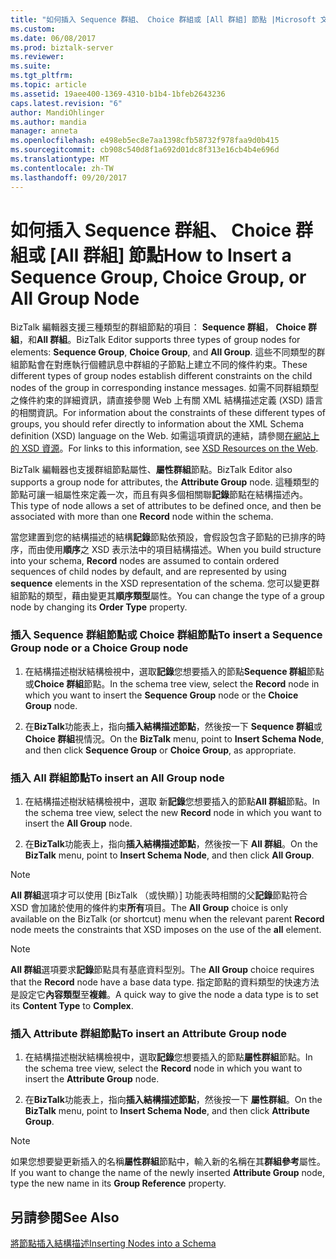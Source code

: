 ```yaml
---
title: "如何插入 Sequence 群組、 Choice 群組或 [All 群組] 節點 |Microsoft 文件"
ms.custom: 
ms.date: 06/08/2017
ms.prod: biztalk-server
ms.reviewer: 
ms.suite: 
ms.tgt_pltfrm: 
ms.topic: article
ms.assetid: 19aee400-1369-4310-b1b4-1bfeb2643236
caps.latest.revision: "6"
author: MandiOhlinger
ms.author: mandia
manager: anneta
ms.openlocfilehash: e498eb5ec8e7aa1398cfb58732f978faa9d0b415
ms.sourcegitcommit: cb908c540d8f1a692d01dc8f313e16cb4b4e696d
ms.translationtype: MT
ms.contentlocale: zh-TW
ms.lasthandoff: 09/20/2017
---
```

# <a name="how-to-insert-a-sequence-group-choice-group-or-all-group-node"></a><span data-ttu-id="688fa-102">如何插入 Sequence 群組、 Choice 群組或 [All 群組] 節點</span><span class="sxs-lookup"><span data-stu-id="688fa-102">How to Insert a Sequence Group, Choice Group, or All Group Node</span></span>
<span data-ttu-id="688fa-103">BizTalk 編輯器支援三種類型的群組節點的項目： **Sequence 群組**， **Choice 群組**，和**All 群組**。</span><span class="sxs-lookup"><span data-stu-id="688fa-103">BizTalk Editor supports three types of group nodes for elements: **Sequence Group**, **Choice Group**, and **All Group**.</span></span> <span data-ttu-id="688fa-104">這些不同類型的群組節點會在對應執行個體訊息中群組的子節點上建立不同的條件約束。</span><span class="sxs-lookup"><span data-stu-id="688fa-104">These different types of group nodes establish different constraints on the child nodes of the group in corresponding instance messages.</span></span> <span data-ttu-id="688fa-105">如需不同群組類型之條件約束的詳細資訊，請直接參閱 Web 上有關 XML 結構描述定義 (XSD) 語言的相關資訊。</span><span class="sxs-lookup"><span data-stu-id="688fa-105">For information about the constraints of these different types of groups, you should refer directly to information about the XML Schema definition (XSD) language on the Web.</span></span> <span data-ttu-id="688fa-106">如需這項資訊的連結，請參閱[在網站上的 XSD 資源](../core/xsd-resources-on-the-web.md)。</span><span class="sxs-lookup"><span data-stu-id="688fa-106">For links to this information, see [XSD Resources on the Web](../core/xsd-resources-on-the-web.md).</span></span>  
  
 <span data-ttu-id="688fa-107">BizTalk 編輯器也支援群組節點屬性、**屬性群組**節點。</span><span class="sxs-lookup"><span data-stu-id="688fa-107">BizTalk Editor also supports a group node for attributes, the **Attribute Group** node.</span></span> <span data-ttu-id="688fa-108">這種類型的節點可讓一組屬性來定義一次，而且有與多個相關聯**記錄**節點在結構描述內。</span><span class="sxs-lookup"><span data-stu-id="688fa-108">This type of node allows a set of attributes to be defined once, and then be associated with more than one **Record** node within the schema.</span></span>  
  
 <span data-ttu-id="688fa-109">當您建置到您的結構描述的結構**記錄**節點依預設，會假設包含子節點的已排序的時序，而由使用**順序**之 XSD 表示法中的項目結構描述。</span><span class="sxs-lookup"><span data-stu-id="688fa-109">When you build structure into your schema, **Record** nodes are assumed to contain ordered sequences of child nodes by default, and are represented by using **sequence** elements in the XSD representation of the schema.</span></span> <span data-ttu-id="688fa-110">您可以變更群組節點的類型，藉由變更其**順序類型**屬性。</span><span class="sxs-lookup"><span data-stu-id="688fa-110">You can change the type of a group node by changing its **Order Type** property.</span></span>  
  
### <a name="to-insert-a-sequence-group-node-or-a-choice-group-node"></a><span data-ttu-id="688fa-111">插入 Sequence 群組節點或 Choice 群組節點</span><span class="sxs-lookup"><span data-stu-id="688fa-111">To insert a Sequence Group node or a Choice Group node</span></span>  
  
1.  <span data-ttu-id="688fa-112">在結構描述樹狀結構檢視中，選取**記錄**您想要插入的節點**Sequence 群組**節點或**Choice 群組**節點。</span><span class="sxs-lookup"><span data-stu-id="688fa-112">In the schema tree view, select the **Record** node in which you want to insert the **Sequence Group** node or the **Choice Group** node.</span></span>  
  
2.  <span data-ttu-id="688fa-113">在**BizTalk**功能表上，指向**插入結構描述節點**，然後按一下  **Sequence 群組**或**Choice 群組**視情況。</span><span class="sxs-lookup"><span data-stu-id="688fa-113">On the **BizTalk** menu, point to **Insert Schema Node**, and then click **Sequence Group** or **Choice Group**, as appropriate.</span></span>  
  
### <a name="to-insert-an-all-group-node"></a><span data-ttu-id="688fa-114">插入 All 群組節點</span><span class="sxs-lookup"><span data-stu-id="688fa-114">To insert an All Group node</span></span>  
  
1.  <span data-ttu-id="688fa-115">在結構描述樹狀結構檢視中，選取 新**記錄**您想要插入的節點**All 群組**節點。</span><span class="sxs-lookup"><span data-stu-id="688fa-115">In the schema tree view, select the new **Record** node in which you want to insert the **All Group** node.</span></span>  
  
2.  <span data-ttu-id="688fa-116">在**BizTalk**功能表上，指向**插入結構描述節點**，然後按一下  **All 群組**。</span><span class="sxs-lookup"><span data-stu-id="688fa-116">On the **BizTalk** menu, point to **Insert Schema Node**, and then click **All Group**.</span></span>  
  
> [!NOTE]
>  <span data-ttu-id="688fa-117">**All 群組**選項才可以使用 [BizTalk （或快顯）] 功能表時相關的父**記錄**節點符合 XSD 會加諸於使用的條件約束**所有**項目。</span><span class="sxs-lookup"><span data-stu-id="688fa-117">The **All Group** choice is only available on the BizTalk (or shortcut) menu when the relevant parent **Record** node meets the constraints that XSD imposes on the use of the **all** element.</span></span>  
  
> [!NOTE]
>  <span data-ttu-id="688fa-118">**All 群組**選項要求**記錄**節點具有基底資料型別。</span><span class="sxs-lookup"><span data-stu-id="688fa-118">The **All Group** choice requires that the **Record** node have a base data type.</span></span> <span data-ttu-id="688fa-119">指定節點的資料類型的快速方法是設定它**內容類型**至**複雜**。</span><span class="sxs-lookup"><span data-stu-id="688fa-119">A quick way to give the node a data type is to set its **Content Type** to **Complex**.</span></span>  
  
### <a name="to-insert-an-attribute-group-node"></a><span data-ttu-id="688fa-120">插入 Attribute 群組節點</span><span class="sxs-lookup"><span data-stu-id="688fa-120">To insert an Attribute Group node</span></span>  
  
1.  <span data-ttu-id="688fa-121">在結構描述樹狀結構檢視中，選取**記錄**您想要插入的節點**屬性群組**節點。</span><span class="sxs-lookup"><span data-stu-id="688fa-121">In the schema tree view, select the **Record** node in which you want to insert the **Attribute Group** node.</span></span>  
  
2.  <span data-ttu-id="688fa-122">在**BizTalk**功能表上，指向**插入結構描述節點**，然後按一下 **屬性群組**。</span><span class="sxs-lookup"><span data-stu-id="688fa-122">On the **BizTalk** menu, point to **Insert Schema Node**, and then click **Attribute Group**.</span></span>  
  
> [!NOTE]
>  <span data-ttu-id="688fa-123">如果您想要變更新插入的名稱**屬性群組**節點中，輸入新的名稱在其**群組參考**屬性。</span><span class="sxs-lookup"><span data-stu-id="688fa-123">If you want to change the name of the newly inserted **Attribute Group** node, type the new name in its **Group Reference** property.</span></span>  
  
## <a name="see-also"></a><span data-ttu-id="688fa-124">另請參閱</span><span class="sxs-lookup"><span data-stu-id="688fa-124">See Also</span></span>  
 [<span data-ttu-id="688fa-125">將節點插入結構描述</span><span class="sxs-lookup"><span data-stu-id="688fa-125">Inserting Nodes into a Schema</span></span>](../core/inserting-nodes-into-a-schema.md)